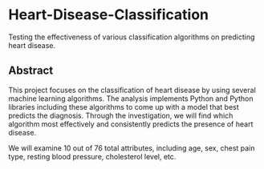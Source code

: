 # Heart-Disease-Classification
Testing the effectiveness of various classification algorithms on predicting heart disease.

## Abstract
This project focuses on the classification of heart disease by using several machine learning algorithms. The analysis implements Python and Python libraries including these algorithms to come up with a model that best predicts the diagnosis. Through the investigation, we will find which algorithm most effectively and consistently predicts the presence of heart disease. 

We will examine 10 out of 76 total attributes, including age, sex, chest pain type, resting blood pressure, cholesterol level, etc.
